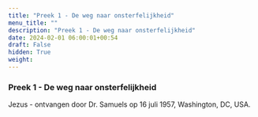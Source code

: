 ```yaml
---
title: "Preek 1 - De weg naar onsterfelijkheid"
menu_title: ""
description: "Preek 1 - De weg naar onsterfelijkheid"
date: 2024-02-01 06:00:01+00:54
draft: False
hidden: True
weight:
---
```

### Preek 1 - De weg naar onsterfelijkheid

Jezus - ontvangen door Dr. Samuels op 16 juli 1957, Washington, DC, USA.
